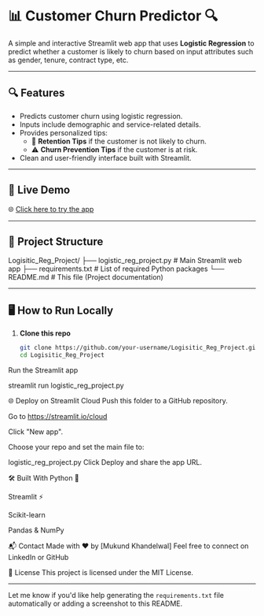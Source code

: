 # 📊 Customer Churn Predictor 🔍

A simple and interactive Streamlit web app that uses **Logistic Regression** to predict whether a customer is likely to churn based on input attributes such as gender, tenure, contract type, etc.

---

## 🔍 Features

- Predicts customer churn using logistic regression.
- Inputs include demographic and service-related details.
- Provides personalized tips:
  - 🧠 **Retention Tips** if the customer is not likely to churn.
  - ⚠️ **Churn Prevention Tips** if the customer is at risk.
- Clean and user-friendly interface built with Streamlit.

---

## 🚀 Live Demo

🌐 [Click here to try the app](https://advertising-sales-predictor-detqnqfxp7qytmmh4pffqk.streamlit.app/)

---

## 📂 Project Structure
Logisitic_Reg_Project/
├── logistic_reg_project.py # Main Streamlit web app
├── requirements.txt # List of required Python packages
└── README.md # This file (Project documentation)

---

## 🖥️ How to Run Locally

1. **Clone this repo**
   ```bash
   git clone https://github.com/your-username/Logisitic_Reg_Project.git
   cd Logisitic_Reg_Project

Run the Streamlit app

streamlit run logistic_reg_project.py

🌐 Deploy on Streamlit Cloud
Push this folder to a GitHub repository.

Go to https://streamlit.io/cloud

Click "New app".

Choose your repo and set the main file to:

logistic_reg_project.py
Click Deploy and share the app URL.

🛠️ Built With
Python 🐍

Streamlit ⚡

Scikit-learn

Pandas & NumPy

📬 Contact
Made with ❤️ by [Mukund Khandelwal]
Feel free to connect on LinkedIn or GitHub

📝 License
This project is licensed under the MIT License.

---

Let me know if you'd like help generating the `requirements.txt` file automatically or adding a screenshot to this README.

